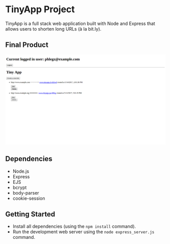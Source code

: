 # TinyApp Project

TinyApp is a full stack web application built with Node and Express that allows users to shorten long URLs (à la bit.ly).

## Final Product

!["Sreenshot of the main page of the app"](https://github.com/Phlegz/Tiny-App/blob/master/docs/urls-page.png?raw=true)

## Dependencies

- Node.js
- Express
- EJS
- bcrypt
- body-parser
- cookie-session

## Getting Started

- Install all dependencies (using the `npm install` command).
- Run the development web server using the `node express_server.js` command.
